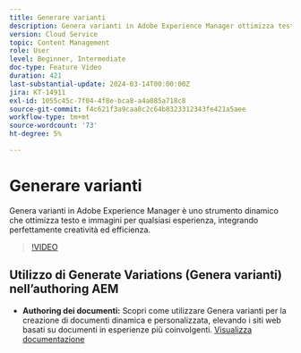 ```yaml
---
title: Generare varianti
description: Genera varianti in Adobe Experience Manager ottimizza testo e immagini per qualsiasi esperienza.
version: Cloud Service
topic: Content Management
role: User
level: Beginner, Intermediate
doc-type: Feature Video
duration: 421
last-substantial-update: 2024-03-14T00:00:00Z
jira: KT-14911
exl-id: 1055c45c-7f04-4f8e-bca8-a4a085a718c8
source-git-commit: f4c621f3a9caa8c2c64b8323312343fe421a5aee
workflow-type: tm+mt
source-wordcount: '73'
ht-degree: 5%

---
```


# Generare varianti

Genera varianti in Adobe Experience Manager è uno strumento dinamico che ottimizza testo e immagini per qualsiasi esperienza, integrando perfettamente creatività ed efficienza.

>[!VIDEO](https://video.tv.adobe.com/v/3427946/?learn=on)

## Utilizzo di Generate Variations (Genera varianti) nell’authoring AEM

+ __Authoring dei documenti:__ Scopri come utilizzare Genera varianti per la creazione di documenti dinamica e personalizzata, elevando i siti web basati su documenti in esperienze più coinvolgenti. [Visualizza documentazione](https://www.aem.live/docs/sidekick-generate-variations)

